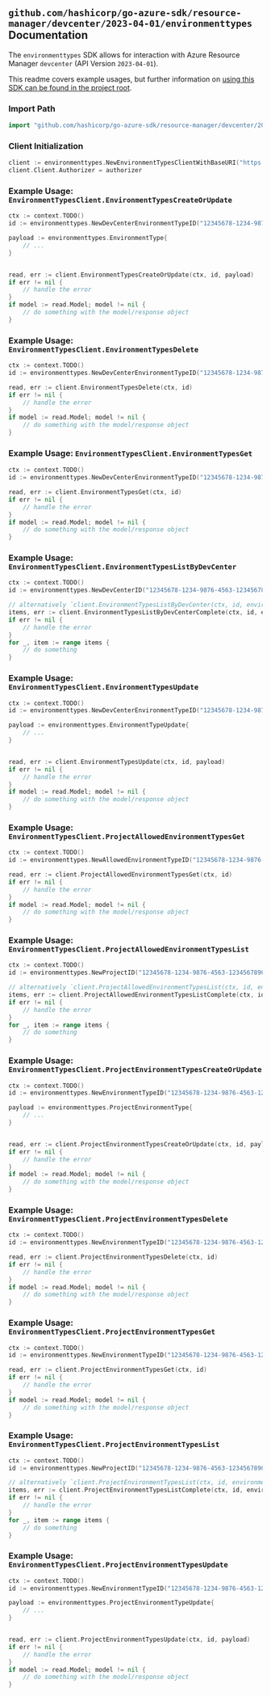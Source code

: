 
## `github.com/hashicorp/go-azure-sdk/resource-manager/devcenter/2023-04-01/environmenttypes` Documentation

The `environmenttypes` SDK allows for interaction with Azure Resource Manager `devcenter` (API Version `2023-04-01`).

This readme covers example usages, but further information on [using this SDK can be found in the project root](https://github.com/hashicorp/go-azure-sdk/tree/main/docs).

### Import Path

```go
import "github.com/hashicorp/go-azure-sdk/resource-manager/devcenter/2023-04-01/environmenttypes"
```


### Client Initialization

```go
client := environmenttypes.NewEnvironmentTypesClientWithBaseURI("https://management.azure.com")
client.Client.Authorizer = authorizer
```


### Example Usage: `EnvironmentTypesClient.EnvironmentTypesCreateOrUpdate`

```go
ctx := context.TODO()
id := environmenttypes.NewDevCenterEnvironmentTypeID("12345678-1234-9876-4563-123456789012", "example-resource-group", "devCenterValue", "environmentTypeValue")

payload := environmenttypes.EnvironmentType{
	// ...
}


read, err := client.EnvironmentTypesCreateOrUpdate(ctx, id, payload)
if err != nil {
	// handle the error
}
if model := read.Model; model != nil {
	// do something with the model/response object
}
```


### Example Usage: `EnvironmentTypesClient.EnvironmentTypesDelete`

```go
ctx := context.TODO()
id := environmenttypes.NewDevCenterEnvironmentTypeID("12345678-1234-9876-4563-123456789012", "example-resource-group", "devCenterValue", "environmentTypeValue")

read, err := client.EnvironmentTypesDelete(ctx, id)
if err != nil {
	// handle the error
}
if model := read.Model; model != nil {
	// do something with the model/response object
}
```


### Example Usage: `EnvironmentTypesClient.EnvironmentTypesGet`

```go
ctx := context.TODO()
id := environmenttypes.NewDevCenterEnvironmentTypeID("12345678-1234-9876-4563-123456789012", "example-resource-group", "devCenterValue", "environmentTypeValue")

read, err := client.EnvironmentTypesGet(ctx, id)
if err != nil {
	// handle the error
}
if model := read.Model; model != nil {
	// do something with the model/response object
}
```


### Example Usage: `EnvironmentTypesClient.EnvironmentTypesListByDevCenter`

```go
ctx := context.TODO()
id := environmenttypes.NewDevCenterID("12345678-1234-9876-4563-123456789012", "example-resource-group", "devCenterValue")

// alternatively `client.EnvironmentTypesListByDevCenter(ctx, id, environmenttypes.DefaultEnvironmentTypesListByDevCenterOperationOptions())` can be used to do batched pagination
items, err := client.EnvironmentTypesListByDevCenterComplete(ctx, id, environmenttypes.DefaultEnvironmentTypesListByDevCenterOperationOptions())
if err != nil {
	// handle the error
}
for _, item := range items {
	// do something
}
```


### Example Usage: `EnvironmentTypesClient.EnvironmentTypesUpdate`

```go
ctx := context.TODO()
id := environmenttypes.NewDevCenterEnvironmentTypeID("12345678-1234-9876-4563-123456789012", "example-resource-group", "devCenterValue", "environmentTypeValue")

payload := environmenttypes.EnvironmentTypeUpdate{
	// ...
}


read, err := client.EnvironmentTypesUpdate(ctx, id, payload)
if err != nil {
	// handle the error
}
if model := read.Model; model != nil {
	// do something with the model/response object
}
```


### Example Usage: `EnvironmentTypesClient.ProjectAllowedEnvironmentTypesGet`

```go
ctx := context.TODO()
id := environmenttypes.NewAllowedEnvironmentTypeID("12345678-1234-9876-4563-123456789012", "example-resource-group", "projectValue", "allowedEnvironmentTypeValue")

read, err := client.ProjectAllowedEnvironmentTypesGet(ctx, id)
if err != nil {
	// handle the error
}
if model := read.Model; model != nil {
	// do something with the model/response object
}
```


### Example Usage: `EnvironmentTypesClient.ProjectAllowedEnvironmentTypesList`

```go
ctx := context.TODO()
id := environmenttypes.NewProjectID("12345678-1234-9876-4563-123456789012", "example-resource-group", "projectValue")

// alternatively `client.ProjectAllowedEnvironmentTypesList(ctx, id, environmenttypes.DefaultProjectAllowedEnvironmentTypesListOperationOptions())` can be used to do batched pagination
items, err := client.ProjectAllowedEnvironmentTypesListComplete(ctx, id, environmenttypes.DefaultProjectAllowedEnvironmentTypesListOperationOptions())
if err != nil {
	// handle the error
}
for _, item := range items {
	// do something
}
```


### Example Usage: `EnvironmentTypesClient.ProjectEnvironmentTypesCreateOrUpdate`

```go
ctx := context.TODO()
id := environmenttypes.NewEnvironmentTypeID("12345678-1234-9876-4563-123456789012", "example-resource-group", "projectValue", "environmentTypeValue")

payload := environmenttypes.ProjectEnvironmentType{
	// ...
}


read, err := client.ProjectEnvironmentTypesCreateOrUpdate(ctx, id, payload)
if err != nil {
	// handle the error
}
if model := read.Model; model != nil {
	// do something with the model/response object
}
```


### Example Usage: `EnvironmentTypesClient.ProjectEnvironmentTypesDelete`

```go
ctx := context.TODO()
id := environmenttypes.NewEnvironmentTypeID("12345678-1234-9876-4563-123456789012", "example-resource-group", "projectValue", "environmentTypeValue")

read, err := client.ProjectEnvironmentTypesDelete(ctx, id)
if err != nil {
	// handle the error
}
if model := read.Model; model != nil {
	// do something with the model/response object
}
```


### Example Usage: `EnvironmentTypesClient.ProjectEnvironmentTypesGet`

```go
ctx := context.TODO()
id := environmenttypes.NewEnvironmentTypeID("12345678-1234-9876-4563-123456789012", "example-resource-group", "projectValue", "environmentTypeValue")

read, err := client.ProjectEnvironmentTypesGet(ctx, id)
if err != nil {
	// handle the error
}
if model := read.Model; model != nil {
	// do something with the model/response object
}
```


### Example Usage: `EnvironmentTypesClient.ProjectEnvironmentTypesList`

```go
ctx := context.TODO()
id := environmenttypes.NewProjectID("12345678-1234-9876-4563-123456789012", "example-resource-group", "projectValue")

// alternatively `client.ProjectEnvironmentTypesList(ctx, id, environmenttypes.DefaultProjectEnvironmentTypesListOperationOptions())` can be used to do batched pagination
items, err := client.ProjectEnvironmentTypesListComplete(ctx, id, environmenttypes.DefaultProjectEnvironmentTypesListOperationOptions())
if err != nil {
	// handle the error
}
for _, item := range items {
	// do something
}
```


### Example Usage: `EnvironmentTypesClient.ProjectEnvironmentTypesUpdate`

```go
ctx := context.TODO()
id := environmenttypes.NewEnvironmentTypeID("12345678-1234-9876-4563-123456789012", "example-resource-group", "projectValue", "environmentTypeValue")

payload := environmenttypes.ProjectEnvironmentTypeUpdate{
	// ...
}


read, err := client.ProjectEnvironmentTypesUpdate(ctx, id, payload)
if err != nil {
	// handle the error
}
if model := read.Model; model != nil {
	// do something with the model/response object
}
```
